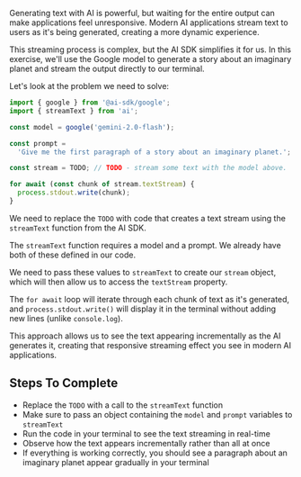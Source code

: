 Generating text with AI is powerful, but waiting for the entire output can make applications feel unresponsive. Modern AI applications stream text to users as it's being generated, creating a more dynamic experience.

This streaming process is complex, but the AI SDK simplifies it for us. In this exercise, we'll use the Google model to generate a story about an imaginary planet and stream the output directly to our terminal.

Let's look at the problem we need to solve:

```ts
import { google } from '@ai-sdk/google';
import { streamText } from 'ai';

const model = google('gemini-2.0-flash');

const prompt =
  'Give me the first paragraph of a story about an imaginary planet.';

const stream = TODO; // TODO - stream some text with the model above.

for await (const chunk of stream.textStream) {
  process.stdout.write(chunk);
}
```

We need to replace the `TODO` with code that creates a text stream using the `streamText` function from the AI SDK.

The `streamText` function requires a model and a prompt. We already have both of these defined in our code.

We need to pass these values to `streamText` to create our `stream` object, which will then allow us to access the `textStream` property.

The `for await` loop will iterate through each chunk of text as it's generated, and `process.stdout.write()` will display it in the terminal without adding new lines (unlike `console.log`).

This approach allows us to see the text appearing incrementally as the AI generates it, creating that responsive streaming effect you see in modern AI applications.

## Steps To Complete

- Replace the `TODO` with a call to the `streamText` function
- Make sure to pass an object containing the `model` and `prompt` variables to `streamText`
- Run the code in your terminal to see the text streaming in real-time
- Observe how the text appears incrementally rather than all at once
- If everything is working correctly, you should see a paragraph about an imaginary planet appear gradually in your terminal
